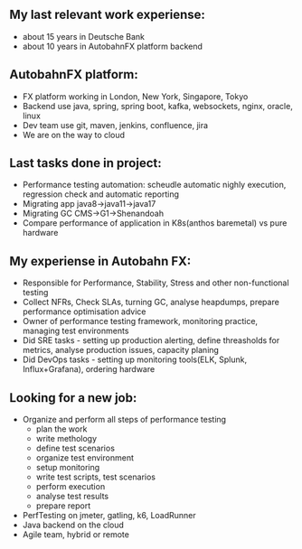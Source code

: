 ## My last relevant work experiense:
* about 15 years in Deutsche Bank
* about 10 years in AutobahnFX platform backend

## AutobahnFX platform:
* FX platform working in London, New York, Singapore, Tokyo
* Backend use java, spring, spring boot, kafka, websockets, nginx, oracle, linux
* Dev team use git, maven, jenkins, confluence, jira
* We are on the way to cloud

## Last tasks done in project:
* Performance testing automation: scheudle automatic nighly execution, regression check and automatic reporting
* Migrating app java8->java11->java17
* Migrating GC CMS->G1->Shenandoah
* Compare performance of application in K8s(anthos baremetal) vs pure hardware

## My experiense in Autobahn FX:
* Responsible for Performance, Stability, Stress and other non-functional testing
* Collect NFRs, Check SLAs, turning GC, analyse heapdumps, prepare performance optimisation advice 
* Owner of performance testing framework, monitoring practice, managing test environments
* Did SRE tasks - setting up production alerting, define threasholds for metrics, analyse production issues, capacity planing
* Did DevOps tasks - setting up monitoring tools(ELK, Splunk, Influx+Grafana), ordering hardware

## Looking for a new job:
* Organize and perform all steps of performance testing
  - plan the work
  - write methology
  - define test scenarios
  - organize test environment
  - setup monitoring
  - write test scripts, test scenarios
  - perform execution
  - analyse test results
  - prepare report
* PerfTesting on jmeter, gatling, k6, LoadRunner
* Java backend on the cloud
* Agile team, hybrid or remote

<!--
 ### Hi there 👋

**MetzIlya/metzilya** is a ✨ _special_ ✨ repository because its `README.md` (this file) appears on your GitHub profile.

Here are some ideas to get you started:

- 🔭 I’m currently working on ...
- 🌱 I’m currently learning ...
- 👯 I’m looking to collaborate on ...
- 🤔 I’m looking for help with ...
- 💬 Ask me about ...
- 📫 How to reach me: ...
- 😄 Pronouns: ...
- ⚡ Fun fact: ...
-->
